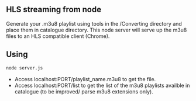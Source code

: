 ## HLS streaming from node
Generate your .m3u8 playlist using tools in the /Converting directory and place them in catalogue directory.
This node server will serve up the m3u8 files to an HLS compatible client (Chrome).  

## Using

```sh
node server.js
```
 * Access localhost:PORT/playlist_name.m3u8 to get the file.
 * Access localhost:PORT/list to get the list of the m3u8 playlists availble in catalogue (to be improved/ parse m3u8 extensions only).
 
